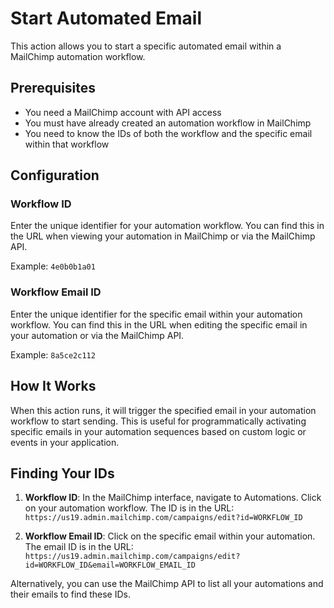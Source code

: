 # Start Automated Email

This action allows you to start a specific automated email within a MailChimp automation workflow.

## Prerequisites

- You need a MailChimp account with API access
- You must have already created an automation workflow in MailChimp
- You need to know the IDs of both the workflow and the specific email within that workflow

## Configuration

### Workflow ID
Enter the unique identifier for your automation workflow. You can find this in the URL when viewing your automation in MailChimp or via the MailChimp API.

Example: `4e0b0b1a01`

### Workflow Email ID
Enter the unique identifier for the specific email within your automation workflow. You can find this in the URL when editing the specific email in your automation or via the MailChimp API.

Example: `8a5ce2c112`

## How It Works

When this action runs, it will trigger the specified email in your automation workflow to start sending. This is useful for programmatically activating specific emails in your automation sequences based on custom logic or events in your application.

## Finding Your IDs

1. **Workflow ID**: In the MailChimp interface, navigate to Automations. Click on your automation workflow. The ID is in the URL: `https://us19.admin.mailchimp.com/campaigns/edit?id=WORKFLOW_ID`

2. **Workflow Email ID**: Click on the specific email within your automation. The email ID is in the URL: `https://us19.admin.mailchimp.com/campaigns/edit?id=WORKFLOW_ID&email=WORKFLOW_EMAIL_ID`

Alternatively, you can use the MailChimp API to list all your automations and their emails to find these IDs.